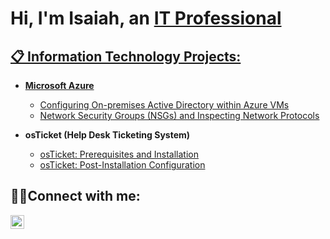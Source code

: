 <h1>Hi, I'm Isaiah, an <a href="https://linkedin.com/in/Isaiahbranch">IT Professional </h1>
<h2> 📋 Information Technology Projects:</h2>

- <b>Microsoft Azure</b>
  - [Configuring On-premises Active Directory within Azure VMs](https://github.com/ZekeBEME/configure-ad)
  - [Network Security Groups (NSGs) and Inspecting Network Protocols](https://github.com/ZekeBEME/azure-network-protocols)

- <b>osTicket (Help Desk Ticketing System)</b>
  - [osTicket: Prerequisites and Installation](https://github.com/ZekeBEME/osticket-prereqs)
  - [osTicket: Post-Installation Configuration](https://github.com/ZekeBEME/post-install-config)

<h2>🤳🏾Connect with me:</h2>

[<img align="left" alt="Josh | LinkedIn" width="22px" src="https://cdn.jsdelivr.net/npm/simple-icons@v3/icons/linkedin.svg" />][linkedin]


[linkedin]: https://linkedin.com/in/Isaiahbranch

